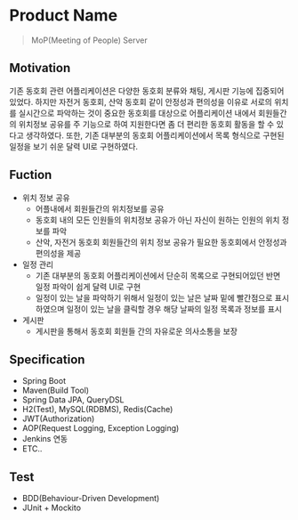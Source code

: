 # Product Name
> MoP(Meeting of People) Server

## Motivation
기존 동호회 관련 어플리케이션은 다양한 동호회 분류와 채팅, 게시판 기능에 집중되어 있었다. 하지만 자전거 동호회, 산악 동호회 같이 안정성과 편의성을 이유로 
서로의 위치를 실시간으로 파악하는 것이 중요한 동호회를 대상으로 어플리케이션 내에서 회원들간의 위치정보 공유를 주 기능으로 하여 지원한다면 좀 더 편리한 동호회 활동을 할 수 있다고 생각하였다. 
또한, 기존 대부분의 동호회 어플리케이션에서 목록 형식으로 구현된 일정을 보기 쉬운 달력 UI로 구현하였다.

## Fuction
* 위치 정보 공유
  + 어플내에서 회원들간의 위치정보를 공유
  + 동호회 내의 모든 인원들의 위치정보 공유가 아닌 자신이 원하는 인원의 위치 정보를 파악
  + 산악, 자전거 동호회 회원들간의 위치 정보 공유가 필요한 동호회에서 안정성과 편의성을 제공
* 일정 관리
  + 기존 대부분의 동호회 어플리케이션에서 단순히 목록으로 구현되어있던 반면 일정 파악이 쉽게 달력 UI로 구현
  + 일정이 있는 날을 파악하기 위해서 일정이 있는 날은 날짜 밑에 빨간점으로 표시하였으며 일정이 있는 날을 클릭할 경우 해당 날짜의 일정 목록과 정보를 표시
* 게시판
  + 게시판을 통해서 동호회 회원들 간의 자유로운 의사소통을 보장

## Specification
* Spring Boot
* Maven(Build Tool)
* Spring Data JPA, QueryDSL
* H2(Test), MySQL(RDBMS), Redis(Cache)
* JWT(Authorization)
* AOP(Request Logging, Exception Logging)
* Jenkins 연동
* ETC..

## Test
* BDD(Behaviour-Driven Development)
* JUnit + Mockito 

